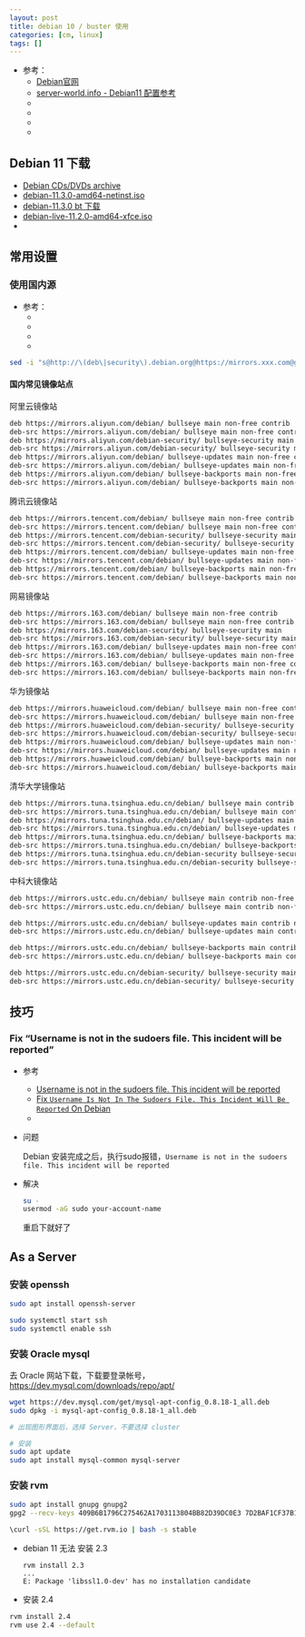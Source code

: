 ```yaml
---
layout: post
title: debian 10 / buster 使用
categories: [cm, linux]
tags: []
---
```


* 参考： 
    * [Debian官网](https://www.debian.org/)
    * [server-world.info - Debian11 配置参考](https://www.server-world.info/en/note?os=Debian_11&p=download)
    * []()
    * []()
    * []()
    * []()


## Debian 11 下载

* [Debian CDs/DVDs archive](https://cdimage.debian.org/cdimage/archive/)
* [debian-11.3.0-amd64-netinst.iso](https://laotzu.ftp.acc.umu.se/debian-cd/current/amd64/iso-cd/debian-11.3.0-amd64-netinst.iso)
* [debian-11.3.0 bt 下载](https://cdimage.debian.org/debian-cd/current-live/amd64/bt-hybrid/)
* [debian-live-11.2.0-amd64-xfce.iso](https://gemmei.ftp.acc.umu.se/cdimage/archive/11.2.0-live/amd64/iso-hybrid/debian-live-11.2.0-amd64-xfce.iso)
* []()


## 常用设置

### 使用国内源


* 参考： 
    * []()
    * []()
    * []()
    * []()

~~~sh
sed -i "s@http://\(deb\|security\).debian.org@https://mirrors.xxx.com@g" /etc/apt/sources.list
~~~

#### 国内常见镜像站点

阿里云镜像站 

~~~sh
deb https://mirrors.aliyun.com/debian/ bullseye main non-free contrib
deb-src https://mirrors.aliyun.com/debian/ bullseye main non-free contrib
deb https://mirrors.aliyun.com/debian-security/ bullseye-security main
deb-src https://mirrors.aliyun.com/debian-security/ bullseye-security main
deb https://mirrors.aliyun.com/debian/ bullseye-updates main non-free contrib
deb-src https://mirrors.aliyun.com/debian/ bullseye-updates main non-free contrib
deb https://mirrors.aliyun.com/debian/ bullseye-backports main non-free contrib
deb-src https://mirrors.aliyun.com/debian/ bullseye-backports main non-free contrib
~~~


腾讯云镜像站

~~~sh
deb https://mirrors.tencent.com/debian/ bullseye main non-free contrib
deb-src https://mirrors.tencent.com/debian/ bullseye main non-free contrib
deb https://mirrors.tencent.com/debian-security/ bullseye-security main
deb-src https://mirrors.tencent.com/debian-security/ bullseye-security main
deb https://mirrors.tencent.com/debian/ bullseye-updates main non-free contrib
deb-src https://mirrors.tencent.com/debian/ bullseye-updates main non-free contrib
deb https://mirrors.tencent.com/debian/ bullseye-backports main non-free contrib
deb-src https://mirrors.tencent.com/debian/ bullseye-backports main non-free contrib
~~~
 

网易镜像站 

~~~sh
deb https://mirrors.163.com/debian/ bullseye main non-free contrib
deb-src https://mirrors.163.com/debian/ bullseye main non-free contrib
deb https://mirrors.163.com/debian-security/ bullseye-security main
deb-src https://mirrors.163.com/debian-security/ bullseye-security main
deb https://mirrors.163.com/debian/ bullseye-updates main non-free contrib
deb-src https://mirrors.163.com/debian/ bullseye-updates main non-free contrib
deb https://mirrors.163.com/debian/ bullseye-backports main non-free contrib
deb-src https://mirrors.163.com/debian/ bullseye-backports main non-free contrib
~~~
 

华为镜像站

~~~sh
deb https://mirrors.huaweicloud.com/debian/ bullseye main non-free contrib
deb-src https://mirrors.huaweicloud.com/debian/ bullseye main non-free contrib
deb https://mirrors.huaweicloud.com/debian-security/ bullseye-security main
deb-src https://mirrors.huaweicloud.com/debian-security/ bullseye-security main
deb https://mirrors.huaweicloud.com/debian/ bullseye-updates main non-free contrib
deb-src https://mirrors.huaweicloud.com/debian/ bullseye-updates main non-free contrib
deb https://mirrors.huaweicloud.com/debian/ bullseye-backports main non-free contrib
deb-src https://mirrors.huaweicloud.com/debian/ bullseye-backports main non-free contrib
~~~
 

清华大学镜像站

~~~sh
deb https://mirrors.tuna.tsinghua.edu.cn/debian/ bullseye main contrib non-free
deb-src https://mirrors.tuna.tsinghua.edu.cn/debian/ bullseye main contrib non-free
deb https://mirrors.tuna.tsinghua.edu.cn/debian/ bullseye-updates main contrib non-free
deb-src https://mirrors.tuna.tsinghua.edu.cn/debian/ bullseye-updates main contrib non-free
deb https://mirrors.tuna.tsinghua.edu.cn/debian/ bullseye-backports main contrib non-free
deb-src https://mirrors.tuna.tsinghua.edu.cn/debian/ bullseye-backports main contrib non-free
deb https://mirrors.tuna.tsinghua.edu.cn/debian-security bullseye-security main contrib non-free
deb-src https://mirrors.tuna.tsinghua.edu.cn/debian-security bullseye-security main contrib non-free
~~~
 

中科大镜像站

~~~sh
deb https://mirrors.ustc.edu.cn/debian/ bullseye main contrib non-free
deb-src https://mirrors.ustc.edu.cn/debian/ bullseye main contrib non-free

deb https://mirrors.ustc.edu.cn/debian/ bullseye-updates main contrib non-free
deb-src https://mirrors.ustc.edu.cn/debian/ bullseye-updates main contrib non-free

deb https://mirrors.ustc.edu.cn/debian/ bullseye-backports main contrib non-free
deb-src https://mirrors.ustc.edu.cn/debian/ bullseye-backports main contrib non-free

deb https://mirrors.ustc.edu.cn/debian-security/ bullseye-security main contrib non-free
deb-src https://mirrors.ustc.edu.cn/debian-security/ bullseye-security main contrib non-free
~~~


## 技巧

### Fix “Username is not in the sudoers file. This incident will be reported”

* 参考
    * [Username is not in the sudoers file. This incident will be reported](https://unix.stackexchange.com/questions/179954/username-is-not-in-the-sudoers-file-this-incident-will-be-reported)
    * [Fix `Username Is Not In The Sudoers File. This Incident Will Be Reported` On Debian](https://www.linuxuprising.com/2019/09/fix-username-is-not-in-sudoers-file.html)
    * []()

* 问题

    Debian 安装完成之后，执行sudo报错，`Username is not in the sudoers file. This incident will be reported`

* 解决

    ~~~sh
    su -
    usermod -aG sudo your-account-name
    ~~~

    重启下就好了




## As a Server

### 安装 openssh

~~~sh
sudo apt install openssh-server

sudo systemctl start ssh
sudo systemctl enable ssh
~~~

### 安装 Oracle mysql

去 Oracle 网站下载，下载要登录帐号， <https://dev.mysql.com/downloads/repo/apt/>

~~~sh
wget https://dev.mysql.com/get/mysql-apt-config_0.8.18-1_all.deb
sudo dpkg -i mysql-apt-config_0.8.18-1_all.deb

# 出现图形界面后，选择 Server，不要选择 cluster

# 安装
sudo apt update
sudo apt install mysql-common mysql-server
~~~

### 安装 rvm

~~~sh
sudo apt install gnupg gnupg2
gpg2 --recv-keys 409B6B1796C275462A1703113804BB82D39DC0E3 7D2BAF1CF37B13E2069D6956105BD0E739499BDB

\curl -sSL https://get.rvm.io | bash -s stable
~~~

* debian 11 无法 安装 2.3

    ~~~
    rvm install 2.3
    ...
    E: Package 'libssl1.0-dev' has no installation candidate
    ~~~

* 安装 2.4

~~~sh
rvm install 2.4
rvm use 2.4 --default
~~~

















